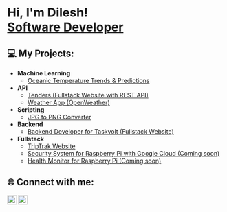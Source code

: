<h1>Hi, I'm Dilesh! <br/><a href="https://www.dropbox.com/scl/fi/3qctkv90g1ukcialdyjfk/Dilesh-Makanjee-CV.docx.pdf?rlkey=6z952xbp09wia7jmbg62nrv1n&st=f2x203z6&dl=0">Software Developer</a></h1>

<h2>💻 My Projects:</h2>

- <b>Machine Learning</b>
  - <a href="https://github.com/dileshm/Python-Projects/tree/main/OceanDataScience">Oceanic Temperature Trends & Predictions</a>
- <b>API</b>
  - <a href="https://github.com/dileshm/Python-Projects/tree/main/APITranslatorApp">Tenders (Fullstack Website with REST API)</a>
  - <a href="https://github.com/dileshm/Python-Projects/tree/main/APIWeatherApp">Weather App (OpenWeather)</a>
- <b>Scripting</b>
  - <a href="https://github.com/dileshm/Python-Projects/tree/main/JPGtoPNGconverter">JPG to PNG Converter</a>
- <b>Backend</b>
  - <a href="https://github.com/dileshm/Python-Projects/tree/main/HackerNewsWebScraper">Backend Developer for Taskvolt (Fullstack Website)</a>  
- <b>Fullstack</b>
  - <a href="https://github.com/dileshm/TripTrak">TripTrak Website</a>
  - <a href="https://github.com/dileshm/Python-Projects/tree/main/SecuritySystem">Security System for Raspberry Pi with Google Cloud (Coming soon)</a>
  - <a href="https://github.com/dileshm/Python-Projects/tree/main/PatientHealthMonitor">Health Monitor for Raspberry Pi (Coming soon)</a>
  
  
<h2> 🌐 Connect with me:</h2>

<a href="https://www.linkedin.com/in/dilesh-makanjee/">
  <img align="left" alt="Dilesh Makanjee | LinkedIn" width="22px" src="https://cdn.jsdelivr.net/npm/simple-icons@v3/icons/linkedin.svg" />
</a>
<a href="mailto:dilesh.makanjee@hotmail.com">
  <img align="left" alt="Dilesh Makanjee | Outlook" width="22px" src="https://cdn.jsdelivr.net/npm/simple-icons@v3/icons/microsoftoutlook.svg" />
</a>
<!--
